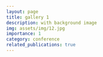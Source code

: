 ```yaml
---
layout: page
title: gallery 1
description: with background image
img: assets/img/12.jpg
importance: 1
category: conference
related_publications: true
---
```

